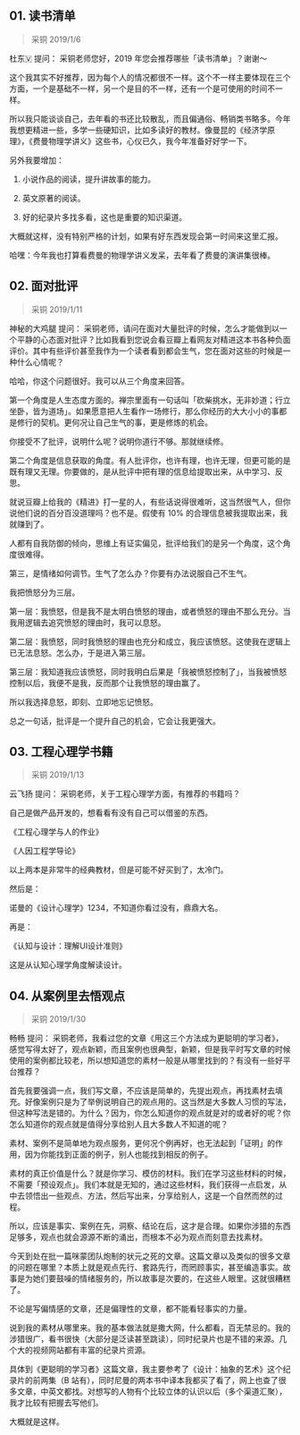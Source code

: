 ## 01. 读书清单
> 采铜
2019/1/6

杜东🇻 提问：  采铜老师您好，2019 年您会推荐哪些「读书清单」？谢谢～

这个我其实不好推荐，因为每个人的情况都很不一样。这个不一样主要体现在三个方面，一个是基础不一样，另一个是目的不一样，还有一个是可使用的时间不一样。

所以我只能谈谈自己，去年看的书还比较散乱，而且偏通俗、畅销类书略多。今年我想更精进一些，多学一些硬知识，比如多读好的教材。像曼昆的《经济学原理》，《费曼物理学讲义》这些书，心仪已久，我今年准备好好学一下。

另外我要增加：

1. 小说作品的阅读，提升讲故事的能力。

2. 英文原著的阅读。
3. 好的纪录片多找多看，这也是重要的知识渠道。

大概就这样，没有特别严格的计划，如果有好东西发现会第一时间来这里汇报。

哈嘿：今年我也打算看费曼的物理学讲义发呆，去年看了费曼的演讲集很棒。

## 02. 面对批评

> 采铜
2019/1/11

神秘的大鸡腿 提问：  采铜老师，请问在面对大量批评的时候，怎么才能做到以一个平静的心态面对批评？比如我看到您说会看豆瓣上看网友对精进这本书各种负面评价。其中有些评价甚至我作为一个读者看到都会生气，您在面对这些的时候是一种什么心情呢？

哈哈，你这个问题很好。我可以从三个角度来回答。

第一个角度是人生态度方面的。禅宗里面有一句话叫「砍柴挑水，无非妙道；行立坐卧，皆为道场」。如果愿意把人生看作一场修行，那么你经历的大大小小的事都是修行的契机。更何况让自己生气的事，更是修炼的机会。

你接受不了批评，说明什么呢？说明你道行不够。那就继续修。

第二个角度是信息获取的角度。有人批评你，也许有理，也许无理，但更可能的是既有理又无理。你要做的，是从批评中把有理的信息给提取出来，从中学习、反思。

就说豆瓣上给我的《精进》打一星的人，有些话说得很难听，这当然很气人，但你说他们说的百分百没道理吗？也不是。假使有 10% 的合理信息被我提取出来，我就赚到了。

人都有自我防御的倾向，思维上有证实偏见，批评给我们的是另一个角度，这个角度很难得。

第三，是情绪如何调节。生气了怎么办？你要有办法说服自己不生气。

我把愤怒分为三层。

第一层：我愤怒，但是我不是太明白愤怒的理由，或者愤怒的理由不那么充分。当我用逻辑去追究愤怒的理由时，我可以息怒。

第二层：我愤怒，同时我愤怒的理由也充分和成立，我应该愤怒。这使我在逻辑上已无法息怒。怎么办，于是进入第三层。

第三层：我知道我应该愤怒，同时我明白后果是「我被愤怒控制了」，当我被愤怒控制以后，我便不是我，反而那个让我愤怒的理由赢了。

所以我选择息怒，即刻、立即地忘记愤怒。

总之一句话，批评是一个提升自己的机会，它会让我更强大。

## 03. 工程心理学书籍

> 采铜
2019/1/13

云飞扬 提问：  采铜老师，关于工程心理学方面，有推荐的书籍吗？

自己是做产品开发的，想看看有没有自己可以借鉴的东西。

《工程心理学与人的作业》

《人因工程学导论》

以上两本是非常牛的经典教材，但是可能不好买到了，太冷门。

然后是：

诺曼的《设计心理学》1234，不知道你看过没有，鼎鼎大名。

再是：

《认知与设计：理解UI设计准则》

这是从认知心理学角度解读设计。

## 04. 从案例里去悟观点

> 采铜
2019/1/30

畅畅 提问：  采铜老师，我看过您的文章《用这三个方法成为更聪明的学习者》，感觉写得太好了，观点新颖，而且案例也很典型，新颖，但是我平时写文章的时候使用的案例都比较老，所以想知道您的素材一般是从哪里找到的？有没有一些好平台推荐？

首先我要强调一点，我们写文章，不应该是简单的，先提出观点，再找素材去填充。好像案例只是为了举例说明自己的观点用的。这当然是大多数人习惯的写法，但这种写法是错的。为什么？因为，你怎么知道你的观点就是对的或者好的呢？你怎么知道你的观点就是值得分享给别人且大多数人不知道的呢？

素材、案例不是简单地为观点服务，更何况个例再好，也无法起到「证明」的作用，因为你能找到正面的例子，别人也能找到相反的例子。

素材的真正价值是什么？就是你学习、模仿的材料。我们在学习这些材料的时候，不需要「预设观点」。我们本就是无知的，通过这些材料，我们获得一点启发，从中去领悟出一些观点、方法，然后写出来，分享给别人，这是一个自然而然的过程。

所以，应该是事实、案例在先，洞察、结论在后，这才是合理。如果你涉猎的东西足够多，观点也就会源源不断的涌出，而根本不必为观点而刻意去找素材。

今天到处在批一篇咪蒙团队炮制的状元之死的文章。这篇文章以及类似的很多文章的问题在哪里？本质上就是观点先行、套路先行，而罔顾事实，甚至编造事实。故事是为她们要鼓噪的情绪服务的，所以故事是次要的，在这些人眼里。这就很糟糕了。

不论是写偏情感的文章，还是偏理性的文章，都不能看轻事实的力量。

说到我的素材从哪里来。我的基本做法就是撒大网，什么都看，百无禁忌的。我的涉猎很广，看书很快（大部分是泛读甚至跳读），同时纪录片也是不错的来源。几个大的视频网站都有丰富的纪录片资源。

具体到《更聪明的学习者》这篇文章，我主要参考了《设计：抽象的艺术》这个纪录片的前两集（B 站有），同时尼曼的两本书中译本我都买了看了，网上也查了很多文章，中英文都找。对想写的人物有个比较立体的认识以后（多个渠道汇聚），我才比较有把握去写他们。

大概就是这样。



